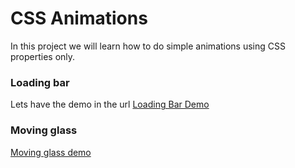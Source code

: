 # CSS Animations

In this project we will learn how to do simple animations using CSS properties only.

### Loading bar

Lets have the demo in the url [Loading Bar Demo](https://codepen.io/rgopi2win/pen/MqaBKm?editors=1100)

### Moving glass

[Moving glass demo](https://codepen.io/rgopi2win/pen/OoWwWj?editors=1100)